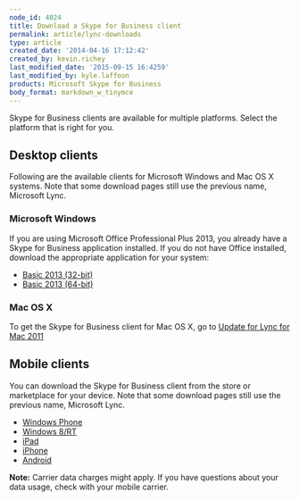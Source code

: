 ```yaml
---
node_id: 4024
title: Download a Skype for Business client
permalink: article/lync-downloads
type: article
created_date: '2014-04-16 17:12:42'
created_by: kevin.richey
last_modified_date: '2015-09-15 16:4259'
last_modified_by: kyle.laffoon
products: Microsoft Skype for Business
body_format: markdown_w_tinymce
---
```


Skype for Business clients are available for multiple platforms. Select the platform that is right for you.


## Desktop clients

Following are the available clients for Microsoft Windows and Mac OS X systems. Note that some download pages still use the previous name, Microsoft Lync.


### Microsoft Windows

If you are using Microsoft Office Professional Plus 2013, you already have a Skype for Business application installed. If you do not have Office installed, download the appropriate application for your system:
 
- [Basic 2013 (32-bit)](http://www.microsoft.com/en-us/download/details.aspx?id=35451)
- [Basic 2013 (64-bit)](http://www.microsoft.com/en-us/download/details.aspx?id=35450)


### Mac OS X

To get the Skype for Business client for Mac OS X, go to [Update for Lync for Mac 2011](http://www.microsoft.com/en-us/download/details.aspx?id=36517)

## Mobile clients

You can download the Skype for Business client from the store or marketplace for your device. Note that some download pages still use the previous name, Microsoft Lync.

- [Windows Phone](https://www.microsoft.com/en-us/store/apps/skype-for-business/9wzdncrfjbb2)
- [Windows 8/RT](https://www.microsoft.com/en-us/store/apps/lync/9wzdncrfhvhm)
- [iPad](https://itunes.apple.com/us/app/lync-2013-for-ipad/id605608899?mt=8)
- [iPhone](https://itunes.apple.com/us/app/lync-2013-for-iphone/id605841731?mt=8)
- [Android](https://play.google.com/store/apps/details?id=com.microsoft.office.lync15&hl=en)

**Note:** Carrier data charges might apply. If you have questions about your data usage, check with your mobile carrier.
